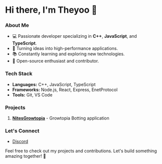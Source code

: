 # Hi there, I'm Theyoo 👋

### About Me
- 💻 Passionate developer specializing in **C++**, **JavaScript**, and **TypeScript**.
- 🌟 Turning ideas into high-performance applications.
- 📚 Constantly learning and exploring new technologies.
- 🚀 Open-source enthusiast and contributor.

### Tech Stack
- **Languages:** C++, JavaScript, TypeScript
- **Frameworks:** Node.js, React, Express, EnetProtocol
- **Tools:** Git, VS Code

### Projects
1. **[NitesGrowtopia](#)** - Growtopia Botting application

### Let's Connect
- [Discord](https://discord.gg/DvPMmYKQgc)

Feel free to check out my projects and contributions. Let's build something amazing together! 🚀
